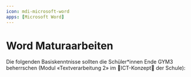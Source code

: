 ```yaml
---
icon: mdi-microsoft-word
apps: [Microsoft Word]
---
```


# Word Maturaarbeiten



Die folgenden Basiskenntnisse sollten die Schüler*innen Ende GYM3 beherrschen (Modul «Textverarbeitung 2» im 🚧ICT-Konzept🚧 der Schule):

<Features/>
